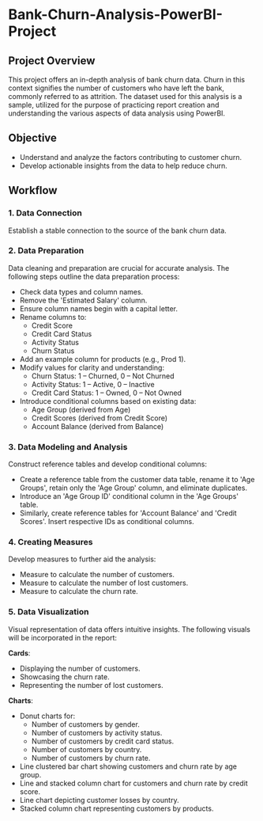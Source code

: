 
# Bank-Churn-Analysis-PowerBI-Project

## Project Overview
This project offers an in-depth analysis of bank churn data. Churn in this context signifies the number of customers who have left the bank, commonly referred to as attrition. The dataset used for this analysis is a sample, utilized for the purpose of practicing report creation and understanding the various aspects of data analysis using PowerBI.

## Objective
- Understand and analyze the factors contributing to customer churn.
- Develop actionable insights from the data to help reduce churn.

## Workflow

### 1. Data Connection
Establish a stable connection to the source of the bank churn data.

### 2. Data Preparation
Data cleaning and preparation are crucial for accurate analysis. The following steps outline the data preparation process:

- Check data types and column names.
- Remove the 'Estimated Salary' column.
- Ensure column names begin with a capital letter.
- Rename columns to:
  - Credit Score
  - Credit Card Status
  - Activity Status
  - Churn Status
- Add an example column for products (e.g., Prod 1).
- Modify values for clarity and understanding:
  - Churn Status: 1 – Churned, 0 – Not Churned
  - Activity Status: 1 – Active, 0 – Inactive
  - Credit Card Status: 1 – Owned, 0 – Not Owned
- Introduce conditional columns based on existing data:
  - Age Group (derived from Age)
  - Credit Scores (derived from Credit Score)
  - Account Balance (derived from Balance)

### 3. Data Modeling and Analysis
Construct reference tables and develop conditional columns:

- Create a reference table from the customer data table, rename it to 'Age Groups', retain only the 'Age Group' column, and eliminate duplicates.
- Introduce an 'Age Group ID' conditional column in the 'Age Groups' table.
- Similarly, create reference tables for 'Account Balance' and 'Credit Scores'. Insert respective IDs as conditional columns.

### 4. Creating Measures
Develop measures to further aid the analysis:

- Measure to calculate the number of customers.
- Measure to calculate the number of lost customers.
- Measure to calculate the churn rate.

### 5. Data Visualization
Visual representation of data offers intuitive insights. The following visuals will be incorporated in the report:

**Cards**:
- Displaying the number of customers.
- Showcasing the churn rate.
- Representing the number of lost customers.

**Charts**:
- Donut charts for:
  - Number of customers by gender.
  - Number of customers by activity status.
  - Number of customers by credit card status.
  - Number of customers by country.
  - Number of customers by churn rate.
- Line clustered bar chart showing customers and churn rate by age group.
- Line and stacked column chart for customers and churn rate by credit score.
- Line chart depicting customer losses by country.
- Stacked column chart representing customers by products.

